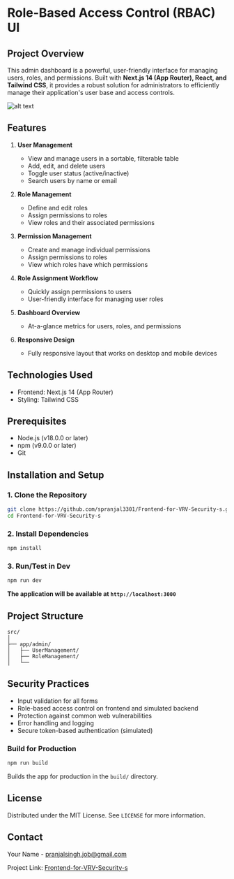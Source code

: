 # Role-Based Access Control (RBAC) UI

## Project Overview

This admin dashboard is a powerful, user-friendly interface for managing users, roles, and permissions. Built with **Next.js 14 (App Router), React, and Tailwind CSS**, it provides a robust solution for administrators to efficiently manage their application's user base and access controls.

![alt text](https://github.com/spranjal3301/Frontend-for-VRV-Security-s.git/blob/main/preview.png?raw=true)

## Features

1. **User Management**
   - View and manage users in a sortable, filterable table
   - Add, edit, and delete users
   - Toggle user status (active/inactive)
   - Search users by name or email

2. **Role Management**
   - Define and edit roles
   - Assign permissions to roles
   - View roles and their associated permissions

3. **Permission Management**
   - Create and manage individual permissions
   - Assign permissions to roles
   - View which roles have which permissions

4. **Role Assignment Workflow**
   - Quickly assign permissions to users
   - User-friendly interface for managing user roles

5. **Dashboard Overview**
   - At-a-glance metrics for users, roles, and permissions

6. **Responsive Design**
   - Fully responsive layout that works on desktop and mobile devices

## Technologies Used

- Frontend: Next.js 14 (App Router)
- Styling: Tailwind CSS

## Prerequisites

- Node.js (v18.0.0 or later)
- npm (v9.0.0 or later)
- Git

## Installation and Setup

### 1. Clone the Repository

```bash
git clone https://github.com/spranjal3301/Frontend-for-VRV-Security-s.git
cd Frontend-for-VRV-Security-s
```

### 2. Install Dependencies

```bash
npm install
```

### 3. Run/Test in Dev

```bash
npm run dev
```

**The application will be available at `http://localhost:3000`**

## Project Structure

```
src/
│
├── app/admin/
│   ├── UserManagement/
│   ├── RoleManagement/
│   └── 

```

## Security Practices

- Input validation for all forms
- Role-based access control on frontend and simulated backend
- Protection against common web vulnerabilities
- Error handling and logging
- Secure token-based authentication (simulated)



### Build for Production

```bash
npm run build
```

Builds the app for production in the `build/` directory.



## License

Distributed under the MIT License. See `LICENSE` for more information.

## Contact

Your Name - pranjalsingh.job@gmail.com

Project Link: [Frontend-for-VRV-Security-s](#)


